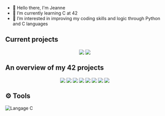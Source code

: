 - 👋 Hello there, I'm Jeanne
- 🌱 I’m currently learning C at 42
- 👀 I’m interested in improving my coding skills and logic through Python and C languages 

## Current projects
<p align="center"width="100%">
<a href="url">
<a href="https://github.com/6jeanne6/no"><img src="https://github.com/ayogun/42-project-badges/blob/main/badges/netpracticee.png" align="center"></img></a>
<a href="https://github.com/6jeanne6/no"><img src="https://github.com/ayogun/42-project-badges/blob/main/badges/cppe.png" align="center"></img></a>
</p>

## An overview of my 42 projects
<p align="center"width="100%">
<a href="https://github.com/6jeanne6/Libft"><img src="https://github.com/ayogun/42-project-badges/blob/main/badges/libftm.png" align="center"></img></a>
<a href="https://github.com/6jeanne6/ft_printf"><img src="https://github.com/ayogun/42-project-badges/blob/main/badges/ft_printfm.png" align="center"></img></a>
<a href="https://github.com/6jeanne6/get_next_line"><img src="https://github.com/ayogun/42-project-badges/blob/main/badges/get_next_linem.png" align="center"></img></a>
<a href="https://github.com/6jeanne6/push_swap"><img src="https://github.com/ayogun/42-project-badges/blob/main/badges/push_swapm.png" align="center"></img></a>
<a href="https://github.com/6jeanne6/so_long"><img src="https://github.com/ayogun/42-project-badges/blob/main/badges/so_longm.png" align="center"></img></a>
<a href="https://github.com/6jeanne6/pipex"><img src="https://github.com/ayogun/42-project-badges/blob/main/badges/pipexm.png" align="center"></img></a>
<a href="https://github.com/6jeanne6/minishell/tree/main"><img src="https://github.com/ayogun/42-project-badges/blob/main/badges/minishelle.png" align="center"></img></a>
<a href="https://github.com/6jeanne6/philosophers"><img src="https://github.com/ayogun/42-project-badges/blob/main/badges/philosopherse.png" align="center"></img></a>
</p>

## ⚙️ Tools 

![Langage C](https://img.shields.io/badge/Language-C-blue?logo=c&logoColor=white)
